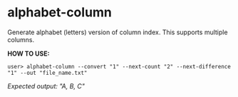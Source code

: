 # alphabet-column
Generate alphabet (letters) version of column index. This supports multiple columns.

**HOW TO USE:**

```
user> alphabet-column --convert "1" --next-count "2" --next-difference "1" --out "file_name.txt"
```

_Expected output: "A, B, C"_

